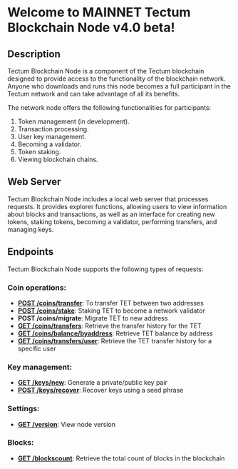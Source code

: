 # Welcome to MAINNET Tectum Blockchain Node v4.0 beta! #

## Description ##

Tectum Blockchain Node is a component of the Tectum blockchain designed to provide access to the functionality of the blockchain network. Anyone who downloads and runs this node becomes a full participant in the Tectum network and can take advantage of all its benefits.

The network node offers the following functionalities for participants:
1. Token management (in development).
2. Transaction processing.
3. User key management.
4. Becoming a validator.
5. Token staking.
6. Viewing blockchain chains.

## Web Server ##
Tectum Blockchain Node includes a local web server that processes requests. It provides explorer functions, allowing users to view information about blocks and transactions, as well as an interface for creating new tokens, staking tokens, becoming a validator, performing transfers, and managing keys.

## Endpoints ##

Tectum Blockchain Node supports the following types of requests:

### Coin operations: ###

-   **[POST /coins/transfer](https://github.com/crispmindltd/tectum4-node-validator/tree/main/docs/tokens_transfer_request.md)**: To transfer TET between two addresses
-   **[POST /coins/stake](https://github.com/crispmindltd/tectum4-node-validator/tree/main/docs/tokens_stake_request.md)**: Staking TET to become a network validator
-   **POST /coins/migrate**: Migrate TET to new address
-   **[GET /coins/transfers](https://github.com/crispmindltd/tectum4-node-validator/tree/main/docs/token_transfer_history.md)**: Retrieve the transfer history for the TET
-   **[GET /coins/balance/byaddress](https://github.com/crispmindltd/tectum4-node-validator/tree/main/docs/token_balance_request.md)**: Retrieve TET balance by address
-   **[GET /coins/transfers/user](https://github.com/crispmindltd/tectum4-node-validator/tree/main/docs/tet_transfer_history_user.md)**: Retrieve the TET transfer history for a specific user

### Key management: ###

-   **[GET /keys/new](https://github.com/crispmindltd/tectum4-node-validator/tree/main/docs/keys_generate_request.md)**: Generate a private/public key pair
-   **[POST /keys/recover](https://github.com/crispmindltd/tectum4-node-validator/tree/main/docs/keys_recovery_request.md)**: Recover keys using a seed phrase

### Settings: ###

-   **[GET /version](https://github.com/crispmindltd/tectum4-node-validator/tree/main/docs/version_request.md)**: View node version

### Blocks: ###

-   **[GET /blockscount](https://github.com/crispmindltd/tectum4-node-validator/tree/main/docs/block_count.md)**: Retrieve the total count of blocks in the blockchain

